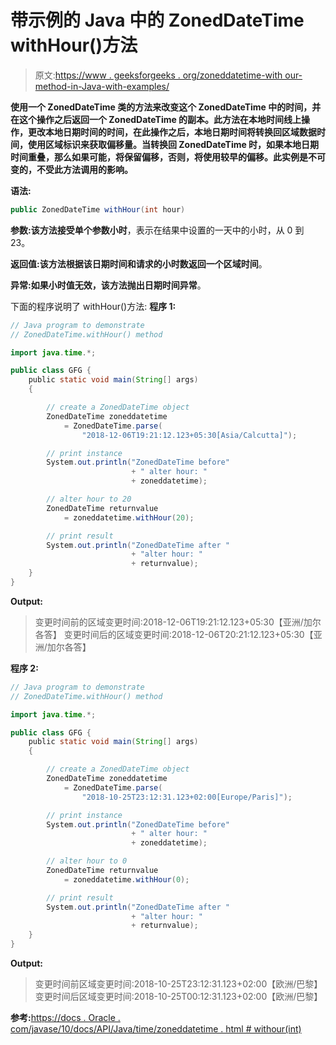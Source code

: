 # 带示例的 Java 中的 ZonedDateTime withHour()方法

> 原文:[https://www . geeksforgeeks . org/zoneddatetime-with our-method-in-Java-with-examples/](https://www.geeksforgeeks.org/zoneddatetime-withhour-method-in-java-with-examples/)

**使用一个 **ZonedDateTime** 类的方法来改变这个 ZonedDateTime 中的时间，并在这个操作之后返回一个 ZonedDateTime 的副本。此方法在本地时间线上操作，更改本地日期时间的时间，在此操作之后，本地日期时间将转换回区域数据时间，使用区域标识来获取偏移量。当转换回 ZonedDateTime 时，如果本地日期时间重叠，那么如果可能，将保留偏移，否则，将使用较早的偏移。此实例是不可变的，不受此方法调用的影响。**

**语法:**

```java
public ZonedDateTime withHour(int hour)

```

**参数:**该方法接受单个参数**小时**，表示在结果中设置的一天中的小时，从 0 到 23。

**返回值:**该方法根据该日期时间和请求的小时数返回一个**区域时间**。

**异常:**如果小时值无效，该方法抛出**日期时间异常**。

下面的程序说明了 withHour()方法:
**程序 1:**

```java
// Java program to demonstrate
// ZonedDateTime.withHour() method

import java.time.*;

public class GFG {
    public static void main(String[] args)
    {

        // create a ZonedDateTime object
        ZonedDateTime zoneddatetime
            = ZonedDateTime.parse(
                "2018-12-06T19:21:12.123+05:30[Asia/Calcutta]");

        // print instance
        System.out.println("ZonedDateTime before"
                           + " alter hour: "
                           + zoneddatetime);

        // alter hour to 20
        ZonedDateTime returnvalue
            = zoneddatetime.withHour(20);

        // print result
        System.out.println("ZonedDateTime after "
                           + "alter hour: "
                           + returnvalue);
    }
}
```

**Output:**

> 变更时间前的区域变更时间:2018-12-06T19:21:12.123+05:30【亚洲/加尔各答】
> 变更时间后的区域变更时间:2018-12-06T20:21:12.123+05:30【亚洲/加尔各答】

**程序 2:**

```java
// Java program to demonstrate
// ZonedDateTime.withHour() method

import java.time.*;

public class GFG {
    public static void main(String[] args)
    {

        // create a ZonedDateTime object
        ZonedDateTime zoneddatetime
            = ZonedDateTime.parse(
                "2018-10-25T23:12:31.123+02:00[Europe/Paris]");

        // print instance
        System.out.println("ZonedDateTime before"
                           + " alter hour: "
                           + zoneddatetime);

        // alter hour to 0
        ZonedDateTime returnvalue
            = zoneddatetime.withHour(0);

        // print result
        System.out.println("ZonedDateTime after "
                           + "alter hour: "
                           + returnvalue);
    }
}
```

**Output:**

> 变更时间前区域变更时间:2018-10-25T23:12:31.123+02:00【欧洲/巴黎】
> 变更时间后区域变更时间:2018-10-25T00:12:31.123+02:00【欧洲/巴黎】

**参考:**[https://docs . Oracle . com/javase/10/docs/API/Java/time/zoneddatetime . html # withour(int)](https://docs.oracle.com/javase/10/docs/api/java/time/ZonedDateTime.html#withHour(int))
